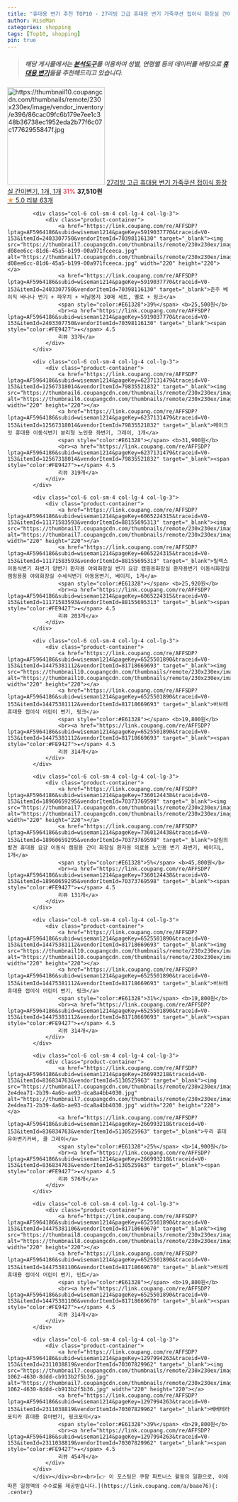 ```yaml
---
title: "휴대용 변기 추천 TOP10 - 27리빙 고급 휴대용 변기 가죽쿠션 접이식 화장실 간이변기, 1개, 1개"
author: WiseMan
categories: shopping
tags: [Top10, shopping]
pin: true
---
```


> ##### 해당 게시물에서는 [**분석도구**](https://itemscout.io/)를 이용하여 **성별**, **연령별** 등의 데이터를 바탕으로 [**휴대용 변기**](https://link.coupang.com/a/baae76)들을 추천해드리고 있습니다.
<div class="container"><div class="row">
            <div class="col-6 col-sm-4 col-lg-4 col-lg-3">
                <div class="product-container">
                    <a href="https://link.coupang.com/re/AFFSDP?lptag=AF5964186&subid=wiseman1214&pageKey=7533683833&traceid=V0-153&itemId=19787880585&vendorItemId=86850928884" target="_blank"><img src="https://thumbnail10.coupangcdn.com/thumbnails/remote/230x230ex/image/vendor_inventory/e396/86cac09fc6b179e7ee1c348b36738ec1952eda2b77f6c07c17762955847f.jpg" alt="https://thumbnail10.coupangcdn.com/thumbnails/remote/230x230ex/image/vendor_inventory/e396/86cac09fc6b179e7ee1c348b36738ec1952eda2b77f6c07c17762955847f.jpg" width="220" height="220"></a>
                    <a href="https://link.coupang.com/re/AFFSDP?lptag=AF5964186&subid=wiseman1214&pageKey=7533683833&traceid=V0-153&itemId=19787880585&vendorItemId=86850928884" target="_blank">27리빙 고급 휴대용 변기 가죽쿠션 접이식 화장실 간이변기, 1개, 1개</a>
                    <span style="color:#E61328">31%</span> <b>37,510원</b>
                    <br><a href="https://link.coupang.com/re/AFFSDP?lptag=AF5964186&subid=wiseman1214&pageKey=7533683833&traceid=V0-153&itemId=19787880585&vendorItemId=86850928884" target="_blank"><span style="color:#FE9427">★</span> 5.0
                    리뷰 63개</a>
                </div>
            </div>
            
            <div class="col-6 col-sm-4 col-lg-4 col-lg-3">
                <div class="product-container">
                    <a href="https://link.coupang.com/re/AFFSDP?lptag=AF5964186&subid=wiseman1214&pageKey=5919037770&traceid=V0-153&itemId=2403307750&vendorItemId=70398116130" target="_blank"><img src="https://thumbnail7.coupangcdn.com/thumbnails/remote/230x230ex/image/retail/images/76261099071003-d08ee6cc-81d6-45a5-b199-00a971fceeca.jpg" alt="https://thumbnail7.coupangcdn.com/thumbnails/remote/230x230ex/image/retail/images/76261099071003-d08ee6cc-81d6-45a5-b199-00a971fceeca.jpg" width="220" height="220"></a>
                    <a href="https://link.coupang.com/re/AFFSDP?lptag=AF5964186&subid=wiseman1214&pageKey=5919037770&traceid=V0-153&itemId=2403307750&vendorItemId=70398116130" target="_blank">준주 베이직 바나나 변기 + 파우치 + 비닐봉지 30매 세트, 옐로 + 핑크</a>
                    <span style="color:#E61328">39%</span> <b>25,500원</b>
                    <br><a href="https://link.coupang.com/re/AFFSDP?lptag=AF5964186&subid=wiseman1214&pageKey=5919037770&traceid=V0-153&itemId=2403307750&vendorItemId=70398116130" target="_blank"><span style="color:#FE9427">★</span> 4.5
                    리뷰 33개</a>
                </div>
            </div>
            
            <div class="col-6 col-sm-4 col-lg-4 col-lg-3">
                <div class="product-container">
                    <a href="https://link.coupang.com/re/AFFSDP?lptag=AF5964186&subid=wiseman1214&pageKey=6237131479&traceid=V0-153&itemId=12567318014&vendorItemId=79835521832" target="_blank"><img src="https://thumbnail6.coupangcdn.com/thumbnails/remote/230x230ex/image/vendor_inventory/f3ba/bb5b698a49059305b59783e77caaaa8674be2919dd433822e73950506e4b.jpg" alt="https://thumbnail6.coupangcdn.com/thumbnails/remote/230x230ex/image/vendor_inventory/f3ba/bb5b698a49059305b59783e77caaaa8674be2919dd433822e73950506e4b.jpg" width="220" height="220"></a>
                    <a href="https://link.coupang.com/re/AFFSDP?lptag=AF5964186&subid=wiseman1214&pageKey=6237131479&traceid=V0-153&itemId=12567318014&vendorItemId=79835521832" target="_blank">메이크잇 휴대용 이동식변기 분리형 노인용 좌변기, 그레이, 1개</a>
                    <span style="color:#E61328"></span> <b>31,900원</b>
                    <br><a href="https://link.coupang.com/re/AFFSDP?lptag=AF5964186&subid=wiseman1214&pageKey=6237131479&traceid=V0-153&itemId=12567318014&vendorItemId=79835521832" target="_blank"><span style="color:#FE9427">★</span> 4.5
                    리뷰 319개</a>
                </div>
            </div>
            
            <div class="col-6 col-sm-4 col-lg-4 col-lg-3">
                <div class="product-container">
                    <a href="https://link.coupang.com/re/AFFSDP?lptag=AF5964186&subid=wiseman1214&pageKey=6065224315&traceid=V0-153&itemId=11171583593&vendorItemId=88155695313" target="_blank"><img src="https://thumbnail7.coupangcdn.com/thumbnails/remote/230x230ex/image/vendor_inventory/79a6/1758504006fd065fbf75480fdb41fd9d3f1af73ff93818c7deecb02ad2a9.jpg" alt="https://thumbnail7.coupangcdn.com/thumbnails/remote/230x230ex/image/vendor_inventory/79a6/1758504006fd065fbf75480fdb41fd9d3f1af73ff93818c7deecb02ad2a9.jpg" width="220" height="220"></a>
                    <a href="https://link.coupang.com/re/AFFSDP?lptag=AF5964186&subid=wiseman1214&pageKey=6065224315&traceid=V0-153&itemId=11171583593&vendorItemId=88155695313" target="_blank">릴렉스 이동식변기 좌변기 양변기 환자용 야외화장실 변기 요강 캠핑용화장실 환자용변기 이동식화장실 캠핑용품 야외화장실 수세식변기 아동용변기, 베이지, 1개</a>
                    <span style="color:#E61328"></span> <b>25,920원</b>
                    <br><a href="https://link.coupang.com/re/AFFSDP?lptag=AF5964186&subid=wiseman1214&pageKey=6065224315&traceid=V0-153&itemId=11171583593&vendorItemId=88155695313" target="_blank"><span style="color:#FE9427">★</span> 4.5
                    리뷰 203개</a>
                </div>
            </div>
            
            <div class="col-6 col-sm-4 col-lg-4 col-lg-3">
                <div class="product-container">
                    <a href="https://link.coupang.com/re/AFFSDP?lptag=AF5964186&subid=wiseman1214&pageKey=6525501890&traceid=V0-153&itemId=14475381112&vendorItemId=81718669693" target="_blank"><img src="https://thumbnail10.coupangcdn.com/thumbnails/remote/230x230ex/image/vendor_inventory/145c/c9330e31bd2c9a1a61232bba23b49123c4af21355106be5bbdc1568bf426.jpg" alt="https://thumbnail10.coupangcdn.com/thumbnails/remote/230x230ex/image/vendor_inventory/145c/c9330e31bd2c9a1a61232bba23b49123c4af21355106be5bbdc1568bf426.jpg" width="220" height="220"></a>
                    <a href="https://link.coupang.com/re/AFFSDP?lptag=AF5964186&subid=wiseman1214&pageKey=6525501890&traceid=V0-153&itemId=14475381112&vendorItemId=81718669693" target="_blank">바브레 휴대용 접이식 어린이 변기, 핑크</a>
                    <span style="color:#E61328"></span> <b>19,800원</b>
                    <br><a href="https://link.coupang.com/re/AFFSDP?lptag=AF5964186&subid=wiseman1214&pageKey=6525501890&traceid=V0-153&itemId=14475381112&vendorItemId=81718669693" target="_blank"><span style="color:#FE9427">★</span> 4.5
                    리뷰 314개</a>
                </div>
            </div>
            
            <div class="col-6 col-sm-4 col-lg-4 col-lg-3">
                <div class="product-container">
                    <a href="https://link.coupang.com/re/AFFSDP?lptag=AF5964186&subid=wiseman1214&pageKey=7360124438&traceid=V0-153&itemId=18960659295&vendorItemId=70373769598" target="_blank"><img src="https://thumbnail7.coupangcdn.com/thumbnails/remote/230x230ex/image/vendor_inventory/85b5/39294cb9cd63cd95b2e5354020f690f5920ad044f70fd162a37af4b5ed0c.png" alt="https://thumbnail7.coupangcdn.com/thumbnails/remote/230x230ex/image/vendor_inventory/85b5/39294cb9cd63cd95b2e5354020f690f5920ad044f70fd162a37af4b5ed0c.png" width="220" height="220"></a>
                    <a href="https://link.coupang.com/re/AFFSDP?lptag=AF5964186&subid=wiseman1214&pageKey=7360124438&traceid=V0-153&itemId=18960659295&vendorItemId=70373769598" target="_blank">살림의발견 휴대용 요강 이동식 캠핑용 간이 화장실 환자용 의료용 노인용 변기 좌변기, 베이지L, 1개</a>
                    <span style="color:#E61328">5%</span> <b>45,800원</b>
                    <br><a href="https://link.coupang.com/re/AFFSDP?lptag=AF5964186&subid=wiseman1214&pageKey=7360124438&traceid=V0-153&itemId=18960659295&vendorItemId=70373769598" target="_blank"><span style="color:#FE9427">★</span> 4.5
                    리뷰 131개</a>
                </div>
            </div>
            
            <div class="col-6 col-sm-4 col-lg-4 col-lg-3">
                <div class="product-container">
                    <a href="https://link.coupang.com/re/AFFSDP?lptag=AF5964186&subid=wiseman1214&pageKey=6525501890&traceid=V0-153&itemId=14475381112&vendorItemId=81718669693" target="_blank"><img src="https://thumbnail10.coupangcdn.com/thumbnails/remote/230x230ex/image/vendor_inventory/145c/c9330e31bd2c9a1a61232bba23b49123c4af21355106be5bbdc1568bf426.jpg" alt="https://thumbnail10.coupangcdn.com/thumbnails/remote/230x230ex/image/vendor_inventory/145c/c9330e31bd2c9a1a61232bba23b49123c4af21355106be5bbdc1568bf426.jpg" width="220" height="220"></a>
                    <a href="https://link.coupang.com/re/AFFSDP?lptag=AF5964186&subid=wiseman1214&pageKey=6525501890&traceid=V0-153&itemId=14475381112&vendorItemId=81718669693" target="_blank">바브레 휴대용 접이식 어린이 변기, 핑크</a>
                    <span style="color:#E61328">31%</span> <b>19,800원</b>
                    <br><a href="https://link.coupang.com/re/AFFSDP?lptag=AF5964186&subid=wiseman1214&pageKey=6525501890&traceid=V0-153&itemId=14475381112&vendorItemId=81718669693" target="_blank"><span style="color:#FE9427">★</span> 4.5
                    리뷰 314개</a>
                </div>
            </div>
            
            <div class="col-6 col-sm-4 col-lg-4 col-lg-3">
                <div class="product-container">
                    <a href="https://link.coupang.com/re/AFFSDP?lptag=AF5964186&subid=wiseman1214&pageKey=266993218&traceid=V0-153&itemId=836834763&vendorItemId=5130525963" target="_blank"><img src="https://thumbnail7.coupangcdn.com/thumbnails/remote/230x230ex/image/retail/images/414161247749224-2e4dea71-2b39-4a6b-ae93-dca8a4bb4030.jpg" alt="https://thumbnail7.coupangcdn.com/thumbnails/remote/230x230ex/image/retail/images/414161247749224-2e4dea71-2b39-4a6b-ae93-dca8a4bb4030.jpg" width="220" height="220"></a>
                    <a href="https://link.coupang.com/re/AFFSDP?lptag=AF5964186&subid=wiseman1214&pageKey=266993218&traceid=V0-153&itemId=836834763&vendorItemId=5130525963" target="_blank">두리 휴대 유아변기커버, 쿨 그레이</a>
                    <span style="color:#E61328">25%</span> <b>14,900원</b>
                    <br><a href="https://link.coupang.com/re/AFFSDP?lptag=AF5964186&subid=wiseman1214&pageKey=266993218&traceid=V0-153&itemId=836834763&vendorItemId=5130525963" target="_blank"><span style="color:#FE9427">★</span> 4.5
                    리뷰 576개</a>
                </div>
            </div>
            
            <div class="col-6 col-sm-4 col-lg-4 col-lg-3">
                <div class="product-container">
                    <a href="https://link.coupang.com/re/AFFSDP?lptag=AF5964186&subid=wiseman1214&pageKey=6525501890&traceid=V0-153&itemId=14475381106&vendorItemId=81718669670" target="_blank"><img src="https://thumbnail8.coupangcdn.com/thumbnails/remote/230x230ex/image/vendor_inventory/ce90/3bfcc206ef7f06a67743e96a72228de9495687be73af8f5a925f35423bcf.jpg" alt="https://thumbnail8.coupangcdn.com/thumbnails/remote/230x230ex/image/vendor_inventory/ce90/3bfcc206ef7f06a67743e96a72228de9495687be73af8f5a925f35423bcf.jpg" width="220" height="220"></a>
                    <a href="https://link.coupang.com/re/AFFSDP?lptag=AF5964186&subid=wiseman1214&pageKey=6525501890&traceid=V0-153&itemId=14475381106&vendorItemId=81718669670" target="_blank">바브레 휴대용 접이식 어린이 변기, 민트</a>
                    <span style="color:#E61328"></span> <b>19,800원</b>
                    <br><a href="https://link.coupang.com/re/AFFSDP?lptag=AF5964186&subid=wiseman1214&pageKey=6525501890&traceid=V0-153&itemId=14475381106&vendorItemId=81718669670" target="_blank"><span style="color:#FE9427">★</span> 4.5
                    리뷰 314개</a>
                </div>
            </div>
            
            <div class="col-6 col-sm-4 col-lg-4 col-lg-3">
                <div class="product-container">
                    <a href="https://link.coupang.com/re/AFFSDP?lptag=AF5964186&subid=wiseman1214&pageKey=1297994263&traceid=V0-153&itemId=2311038819&vendorItemId=70307829962" target="_blank"><img src="https://thumbnail7.coupangcdn.com/thumbnails/remote/230x230ex/image/retail/images/2020/02/19/19/7/741cf387-1062-4630-8ddd-cb913b2f5b36.jpg" alt="https://thumbnail7.coupangcdn.com/thumbnails/remote/230x230ex/image/retail/images/2020/02/19/19/7/741cf387-1062-4630-8ddd-cb913b2f5b36.jpg" width="220" height="220"></a>
                    <a href="https://link.coupang.com/re/AFFSDP?lptag=AF5964186&subid=wiseman1214&pageKey=1297994263&traceid=V0-153&itemId=2311038819&vendorItemId=70307829962" target="_blank">베베테라 포티카 휴대용 유아변기, 핑크포티</a>
                    <span style="color:#E61328">39%</span> <b>29,800원</b>
                    <br><a href="https://link.coupang.com/re/AFFSDP?lptag=AF5964186&subid=wiseman1214&pageKey=1297994263&traceid=V0-153&itemId=2311038819&vendorItemId=70307829962" target="_blank"><span style="color:#FE9427">★</span> 4.5
                    리뷰 454개</a>
                </div>
            </div>
            </div></div><br><br>[👉 이 포스팅은 쿠팡 파트너스 활동의 일환으로, 이에 따른 일정액의 수수료를 제공받습니다.](https://link.coupang.com/a/baae76){: .center}